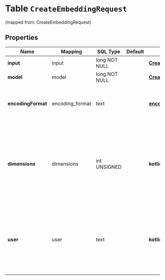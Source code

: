 
# Table `CreateEmbeddingRequest`
(mapped from: CreateEmbeddingRequest)

## Properties
Name | Mapping | SQL Type | Default | Type | Description | Notes
---- | ------- | -------- | ------- | ---- | ----------- | -----
**input** | input | long NOT NULL |  | [**CreateEmbeddingRequestInput**](CreateEmbeddingRequestInput.md) |  |  [foreignkey]
**model** | model | long NOT NULL |  | [**CreateEmbeddingRequestModel**](CreateEmbeddingRequestModel.md) |  |  [foreignkey]
**encodingFormat** | encoding_format | text |  | [**encoding_format**](#EncodingFormat) | The format to return the embeddings in. Can be either &#x60;float&#x60; or [&#x60;base64&#x60;](https://pypi.org/project/pybase64/). |  [optional]
**dimensions** | dimensions | int UNSIGNED |  | **kotlin.Int** | The number of dimensions the resulting output embeddings should have. Only supported in &#x60;text-embedding-3&#x60; and later models.  |  [optional]
**user** | user | text |  | **kotlin.String** | A unique identifier representing your end-user, which can help OpenAI to monitor and detect abuse. [Learn more](/docs/guides/safety-best-practices/end-user-ids).  |  [optional]







